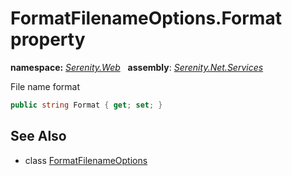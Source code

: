 # FormatFilenameOptions.Format property
**namespace:** *[Serenity.Web](../../README.md#serenity.web-namespace)*   **assembly**: *[Serenity.Net.Services](../../README.md)*

File name format

```csharp
public string Format { get; set; }
```

## See Also

* class [FormatFilenameOptions](../FormatFilenameOptions.md)